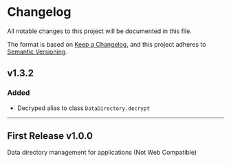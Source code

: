 # Changelog

All notable changes to this project will be documented in this file.

The format is based on [Keep a Changelog](https://keepachangelog.com/en/1.0.0/),
and this project adheres to [Semantic Versioning](https://semver.org/spec/v2.0.0.html).

## v1.3.2

### Added

-   Decryped alias to class `DataDirectory.decrypt`

---

## First Release v1.0.0

Data directory management for applications (Not Web Compatible)
